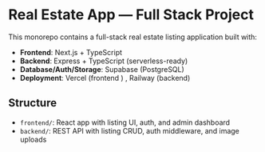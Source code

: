 # Real Estate App — Full Stack Project

This monorepo contains a full-stack real estate listing application built with:

- **Frontend**: Next.js + TypeScript
- **Backend**: Express + TypeScript (serverless-ready)
- **Database/Auth/Storage**: Supabase (PostgreSQL)
- **Deployment**: Vercel (frontend ) , Railway (backend)

## Structure

- `frontend/`: React app with listing UI, auth, and admin dashboard
- `backend/`: REST API with listing CRUD, auth middleware, and image uploads

